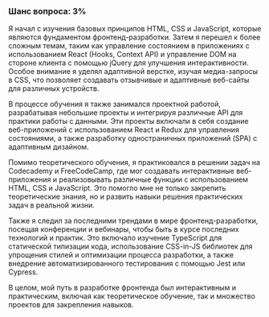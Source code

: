 ### Шанс вопроса: 3%

Я начал с изучения базовых принципов HTML, CSS и JavaScript, которые являются фундаментом фронтенд-разработки. Затем я перешел к более сложным темам, таким как управление состоянием в приложениях с использованием React (Hooks, Context API) и управление DOM на стороне клиента с помощью jQuery для улучшения интерактивности. Особое внимание я уделял адаптивной верстке, изучая медиа-запросы в CSS, что позволяет создавать отзывчивые и адаптивные веб-сайты для различных устройств.

В процессе обучения я также занимался проектной работой, разрабатывая небольшие проекты и интегрируя различные API для практики работы с данными. Эти проекты включали в себя создание веб-приложений с использованием React и Redux для управления состояниями, а также разработку одностраничных приложений (SPA) с адаптивным дизайном.

Помимо теоретического обучения, я практиковался в решении задач на Codecademy и FreeCodeCamp, где мог создавать интерактивные веб-приложения и реализовывать различные функции с использованием HTML, CSS и JavaScript. Это помогло мне не только закрепить теоретические знания, но и развить навыки решения практических задач в реальной жизни.

Также я следил за последними трендами в мире фронтенд-разработки, посещая конференции и вебинары, чтобы быть в курсе последних технологий и практик. Это включало изучение TypeScript для статической типизации кода, использование CSS-in-JS библиотек для упрощения стилей и оптимизации процесса разработки, а также внедрение автоматизированного тестирования с помощью Jest или Cypress.

В целом, мой путь в разработке фронтенда был интерактивным и практическим, включая как теоретическое обучение, так и множество проектов для закрепления навыков.
